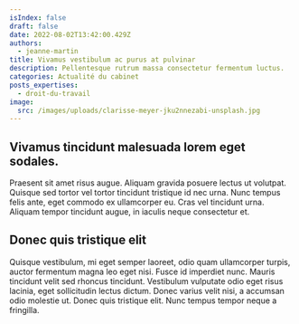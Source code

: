 ```yaml
---
isIndex: false
draft: false
date: 2022-08-02T13:42:00.429Z
authors:
  - jeanne-martin
title: Vivamus vestibulum ac purus at pulvinar
description: Pellentesque rutrum massa consectetur fermentum luctus.
categories: Actualité du cabinet
posts_expertises:
  - droit-du-travail
image:
  src: /images/uploads/clarisse-meyer-jku2nnezabi-unsplash.jpg
---
```


## Vivamus tincidunt malesuada lorem eget sodales.

Praesent sit amet risus augue. Aliquam gravida posuere lectus ut volutpat. Quisque sed tortor vel tortor tincidunt tristique id nec urna. Nunc tempus felis ante, eget commodo ex ullamcorper eu. Cras vel tincidunt urna. Aliquam tempor tincidunt augue, in iaculis neque consectetur et.

## Donec quis tristique elit

Quisque vestibulum, mi eget semper laoreet, odio quam ullamcorper turpis, auctor fermentum magna leo eget nisi. Fusce id imperdiet nunc. Mauris tincidunt velit sed rhoncus tincidunt. Vestibulum vulputate odio eget risus lacinia, eget sollicitudin lectus dictum. Donec varius velit nisi, a accumsan odio molestie ut. Donec quis tristique elit. Nunc tempus tempor neque a fringilla.
